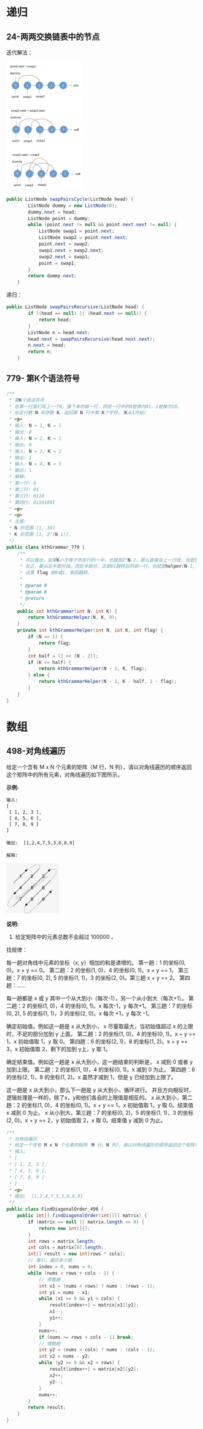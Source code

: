 

# 递归

## 24-两两交换链表中的节点

迭代解法：

<img src="img/image-20200405225339258.png" alt="image-20200405225339258" style="zoom:33%;" />

```java
public ListNode swapPairsCycle(ListNode head) {
        ListNode dummy = new ListNode(0);
        dummy.next = head;
        ListNode point = dummy;
        while (point.next != null && point.next.next != null) {
            ListNode swap1 = point.next;
            ListNode swap2 = point.next.next;
            point.next = swap2;
            swap1.next = swap2.next;
            swap2.next = swap1;
            point = swap1;
        }
        return dummy.next;
    }
```

递归：

```java
public ListNode swapPairsRecursive(ListNode head) {
        if ((head == null) || (head.next == null)) {
            return head;
        }
        ListNode n = head.next;
        head.next = swapPairsRecursive(head.next.next);
        n.next = head;
        return n;
    }
```

## 779- 第K个语法符号

```java
/**
 * 第K个语法符号
 * 在第一行我们写上一个0。接下来的每一行，将前一行中的0替换为01，1替换为10。
 * 给定行数 N 和序数 K，返回第 N 行中第 K个字符。（K从1开始）
 * <p>
 * 输入: N = 1, K = 1
 * 输出: 0
 * 输入: N = 2, K = 1
 * 输出: 0
 * 输入: N = 2, K = 2
 * 输出: 1
 * 输入: N = 4, K = 5
 * 输出: 1
 * 解释:
 * 第一行: 0
 * 第二行: 01
 * 第三行: 0110
 * 第四行: 01101001
 * <p>
 * <p>
 * 注意:
 * N 的范围 [1, 30].
 * K 的范围 [1, 2^(N-1)].
 */
public class kthGrammar_779 {
    /**
     * 可以看出，如果K小于等于所在行的一半，也就是2^N-2，那么直接去上一行找，也就是下面的helper(N-1, K, flag);
     * 反之，要从后半部分找，而后半部分，正是01翻转后的前一行，也就是helper(N-1, K - half, 1-flag)。
     * 这里 flag 是0或1，来回翻转。
     *
     * @param N
     * @param K
     * @return
     */
    public int kthGrammar(int N, int K) {
        return kthGrammarHelper(N, K, 0);
    }
    private int kthGrammarHelper(int N, int K, int flag) {
        if (N == 1) {
            return flag;
        }
        int half = (1 << (N - 2));
        if (K <= half) {
            return kthGrammarHelper(N - 1, K, flag);
        } else {
            return kthGrammarHelper(N - 1, K - half, 1 - flag);
        }
    }
}
```



# 数组

## 498-对角线遍历

给定一个含有 M x N 个元素的矩阵（M 行，N 列），请以对角线遍历的顺序返回这个矩阵中的所有元素，对角线遍历如下图所示。

**示例:**

```
输入:
[
 [ 1, 2, 3 ],
 [ 4, 5, 6 ],
 [ 7, 8, 9 ]
]

输出:  [1,2,4,7,5,3,6,8,9]

解释:
```

<img src="img/image-20200406180340115.png" alt="image-20200406180340115" style="zoom:33%;" />

**说明:**

1. 给定矩阵中的元素总数不会超过 100000 。



找规律：

每一趟对角线中元素的坐标（x, y）相加的和是递增的。
第一趟：1 的坐标(0, 0)。x + y == 0。
第二趟：2 的坐标(1, 0)，4 的坐标(0, 1)。x + y == 1。
第三趟：7 的坐标(0, 2), 5 的坐标(1, 1)，3 的坐标(2, 0)。第三趟 x + y == 2。
第四趟：……

每一趟都是 x 或 y 其中一个从大到小（每次-1），另一个从小到大（每次+1）。
第二趟：2 的坐标(1, 0)，4 的坐标(0, 1)。x 每次-1，y 每次+1。
第三趟：7 的坐标(0, 2), 5 的坐标(1, 1)，3 的坐标(2, 0)。x 每次 +1，y 每次 -1。

确定初始值。例如这一趟是 x 从大到小， x 尽量取最大，当初始值超过 x 的上限时，不足的部分加到 y 上面。
第二趟：2 的坐标(1, 0)，4 的坐标(0, 1)。x + y == 1，x 初始值取 1，y 取 0。
第四趟：6 的坐标(2, 1)，8 的坐标(1, 2)。x + y == 3，x 初始值取 2，剩下的加到 y上，y 取 1。

确定结束值。例如这一趟是 x 从大到小，这一趟结束的判断是， x 减到 0 或者 y 加到上限。
第二趟：2 的坐标(1, 0)，4 的坐标(0, 1)。x 减到 0 为止。
第四趟：6 的坐标(2, 1)，8 的坐标(1, 2)。x 虽然才减到 1，但是 y 已经加到上限了。

这一趟是 x 从大到小，那么下一趟是 y 从大到小，循环进行。 并且方向相反时，逻辑处理是一样的，除了x，y和他们各自的上限值是相反的。
x 从大到小，第二趟：2 的坐标(1, 0)，4 的坐标(0, 1)。x + y == 1，x 初始值取 1，y 取 0。结束值 x 减到 0 为止。
x 从小到大，第三趟：7 的坐标(0, 2)，5 的坐标(1, 1)，3 的坐标(2, 0)。x + y == 2，y 初始值取 2，x 取 0。结束值 y 减到 0 为止。

```java
/**
 * 对角线遍历
 * 给定一个含有 M x N 个元素的矩阵（M 行，N 列），请以对角线遍历的顺序返回这个矩阵中的所有元素，对角线遍历如下图所示。
 * 输入:
 * [
 * [ 1, 2, 3 ],
 * [ 4, 5, 6 ],
 * [ 7, 8, 9 ]
 * ]
 * <p>
 * 输出:  [1,2,4,7,5,3,6,8,9]
 */
public class FindDiagonalOrder_498 {
    public int[] findDiagonalOrder(int[][] matrix) {
        if (matrix == null || matrix.length <= 0) {
            return new int[]{};
        }
        int rows = matrix.length;
        int cols = matrix[0].length;
        int[] result = new int[rows * cols];
        // 索引，遍历多少趟
        int index = 0, nums = 0;
        while (nums < rows + cols - 1) {
            // 奇数趟
            int x1 = (nums < rows) ? nums : (rows - 1);
            int y1 = nums - x1;
            while (x1 >= 0 && y1 < cols) {
                result[index++] = matrix[x1][y1];
                x1--;
                y1++;
            }
            nums++;
            if (nums >= rows + cols - 1) break;
            // 偶数趟
            int y2 = (nums < cols) ? nums : (cols - 1);
            int x2 = nums - y2;
            while (y2 >= 0 && x2 < rows) {
                result[index++] = matrix[x2][y2];
                x2++;
                y2--;
            }
            nums++;
        }
        return result;
    }
}
```

